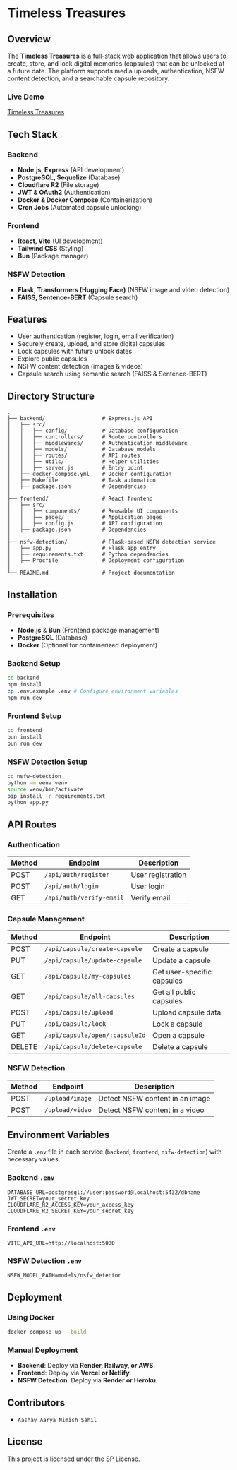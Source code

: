 # Timeless Treasures

## Overview
The **Timeless Treasures** is a full-stack web application that allows users to create, store, and lock digital memories (capsules) that can be unlocked at a future date. The platform supports media uploads, authentication, NSFW content detection, and a searchable capsule repository.

### Live Demo
[Timeless Treasures](https://timeless-treasures-psi.vercel.app/)

## Tech Stack
### Backend
- **Node.js, Express** (API development)
- **PostgreSQL, Sequelize** (Database)
- **Cloudflare R2** (File storage)
- **JWT & OAuth2** (Authentication)
- **Docker & Docker Compose** (Containerization)
- **Cron Jobs** (Automated capsule unlocking)

### Frontend
- **React, Vite** (UI development)
- **Tailwind CSS** (Styling)
- **Bun** (Package manager)

### NSFW Detection
- **Flask, Transformers (Hugging Face)** (NSFW image and video detection)
- **FAISS, Sentence-BERT** (Capsule search)

## Features
- User authentication (register, login, email verification)
- Securely create, upload, and store digital capsules
- Lock capsules with future unlock dates
- Explore public capsules
- NSFW content detection (images & videos)
- Capsule search using semantic search (FAISS & Sentence-BERT)

## Directory Structure
```
.
├── backend/                  # Express.js API
│   ├── src/
│   │   ├── config/           # Database configuration
│   │   ├── controllers/      # Route controllers
│   │   ├── middlewares/      # Authentication middleware
│   │   ├── models/           # Database models
│   │   ├── routes/           # API routes
│   │   ├── utils/            # Helper utilities
│   │   ├── server.js         # Entry point
│   ├── docker-compose.yml    # Docker configuration
│   ├── Makefile              # Task automation
│   ├── package.json          # Dependencies
│
├── frontend/                 # React frontend
│   ├── src/
│   │   ├── components/       # Reusable UI components
│   │   ├── pages/            # Application pages
│   │   ├── config.js         # API configuration
│   ├── package.json          # Dependencies
│
├── nsfw-detection/           # Flask-based NSFW detection service
│   ├── app.py                # Flask app entry
│   ├── requirements.txt      # Python dependencies
│   ├── Procfile              # Deployment configuration
│
└── README.md                 # Project documentation
```

## Installation
### Prerequisites
- **Node.js** & **Bun** (Frontend package management)
- **PostgreSQL** (Database)
- **Docker** (Optional for containerized deployment)

### Backend Setup
```sh
cd backend
npm install
cp .env.example .env # Configure environment variables
npm run dev
```

### Frontend Setup
```sh
cd frontend
bun install
bun run dev
```

### NSFW Detection Setup
```sh
cd nsfw-detection
python -m venv venv
source venv/bin/activate
pip install -r requirements.txt
python app.py
```

## API Routes
### Authentication
| Method | Endpoint | Description |
|--------|---------|-------------|
| POST   | `/api/auth/register` | User registration |
| POST   | `/api/auth/login` | User login |
| GET    | `/api/auth/verify-email` | Verify email |

### Capsule Management
| Method | Endpoint | Description |
|--------|---------|-------------|
| POST   | `/api/capsule/create-capsule` | Create a capsule |
| PUT    | `/api/capsule/update-capsule` | Update a capsule |
| GET    | `/api/capsule/my-capsules` | Get user-specific capsules |
| GET    | `/api/capsule/all-capsules` | Get all public capsules |
| POST   | `/api/capsule/upload` | Upload capsule data |
| PUT    | `/api/capsule/lock` | Lock a capsule |
| GET    | `/api/capsule/open/:capsuleId` | Open a capsule |
| DELETE | `/api/capsule/delete-capsule` | Delete a capsule |

### NSFW Detection
| Method | Endpoint | Description |
|--------|---------|-------------|
| POST   | `/upload/image` | Detect NSFW content in an image |
| POST   | `/upload/video` | Detect NSFW content in a video |

## Environment Variables
Create a `.env` file in each service (`backend`, `frontend`, `nsfw-detection`) with necessary values.

### Backend `.env`
```
DATABASE_URL=postgresql://user:password@localhost:5432/dbname
JWT_SECRET=your_secret_key
CLOUDFLARE_R2_ACCESS_KEY=your_access_key
CLOUDFLARE_R2_SECRET_KEY=your_secret_key
```

### Frontend `.env`
```
VITE_API_URL=http://localhost:5000
```

### NSFW Detection `.env`
```
NSFW_MODEL_PATH=models/nsfw_detector
```

## Deployment
### Using Docker
```sh
docker-compose up --build
```

### Manual Deployment
- **Backend**: Deploy via **Render, Railway, or AWS**.
- **Frontend**: Deploy via **Vercel or Netlify**.
- **NSFW Detection**: Deploy via **Render or Heroku**.

## Contributors
- `Aashay Aarya Nimish Sahil`

## License
This project is licensed under the SP License.

